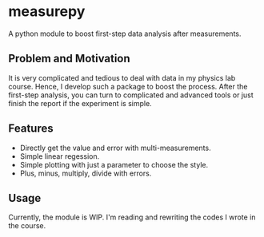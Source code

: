 # measurepy
A python module to boost first-step data analysis after measurements.

## Problem and Motivation

It is very complicated and tedious to deal with data in my physics lab course. Hence, I develop such a package to boost the process. After the first-step analysis, you can turn to complicated and advanced tools or just finish the report if the experiment is simple.

## Features

- Directly get the value and error with multi-measurements.
- Simple linear regession.
- Simple plotting with just a parameter to choose the style.
- Plus, minus, multiply, divide with errors.

## Usage

Currently, the module is WIP. I'm reading and rewriting the codes I wrote in the course.
